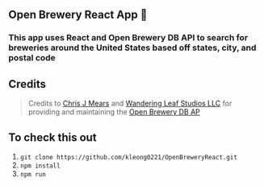## Open Brewery React App :beer:

### This app uses React and Open Brewery DB API to search for breweries around the United States based off states, city, and postal code

## Credits
> Credits to [Chris J Mears](https://chrisjmears.com/) and [Wandering Leaf Studios LLC](https://wanderingleafstudios.com/) for providing and maintaining the [Open Brewery DB AP](https://www.openbrewerydb.org/)

## To check this out
1. `git clone https://github.com/kleong0221/OpenBreweryReact.git`
2. `npm install`
3. `npm run`